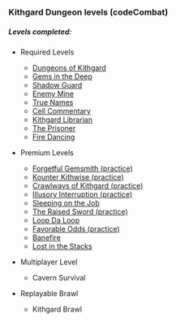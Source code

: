 ### Kithgard Dungeon levels (codeCombat)

##### Levels completed:
+ Required Levels
	+ [Dungeons of Kithgard](001-Dungeons_Of_Kithgard/)
	+ [Gems in the Deep](002-Gems_in_the_Deep/)
	+ [Shadow Guard](004-Shadow_Guard/)
	+ [Enemy Mine](006-Enemy_Mine/)
	+ [True Names](007-True_Names/)
	+ [Cell Commentary](009-Cell_Commentary/)
	+ [Kithgard Librarian](013-Kithgard_Librarian/)
	+ [The Prisoner](014-The_Prisoner/)
	+ [Fire Dancing](015-Fire_Dancing/)

+ Premium Levels
	+ [Forgetful Gemsmith (practice)](003-Forgetful_Gemsmith/)
	+ [Kounter Kithwise (practice)](005-Kounter_Kithwise/)
	+ [Crawlways of Kithgard (practice)](008-Crawlways_of_Kithgard/)
	+ [Illusory Interruption (practice)](010-Illusory_Interruption/)
	+ [Sleeping on the Job](011-Sleeping_on_the_Job/)
	+ [The Raised Sword (practice)](012-The_Raised_Sword/)
	+ [Loop Da Loop](016-Loop_Da_Loop/)
	+ [Favorable Odds (practice)](017-Favorable_Odds/)
	+ [Banefire](018-Banefire/)
	+ [Lost in the Stacks](019-Lost_in_the_Stacks/)

+ Multiplayer Level
	+ Cavern Survival

+ Replayable Brawl
	+ Kithgard Brawl
